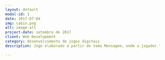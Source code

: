 ```yaml
---
layout: default
modal-id: 1
date: 2017-07-04
img: cabin.png
alt: image-alt
project-date: setembro de 2017
client: Web Development
category: desenvolvimento de jogos digitais
description: Jogo elaborado a partir do tema Mensagem, onde o jogador tem que ter noções desse novo conhecimento do século XXI que são os memes. Link: <a href="https://alex-alves.github.io/AOD/">Desafio dos Memes</>.

---
```

